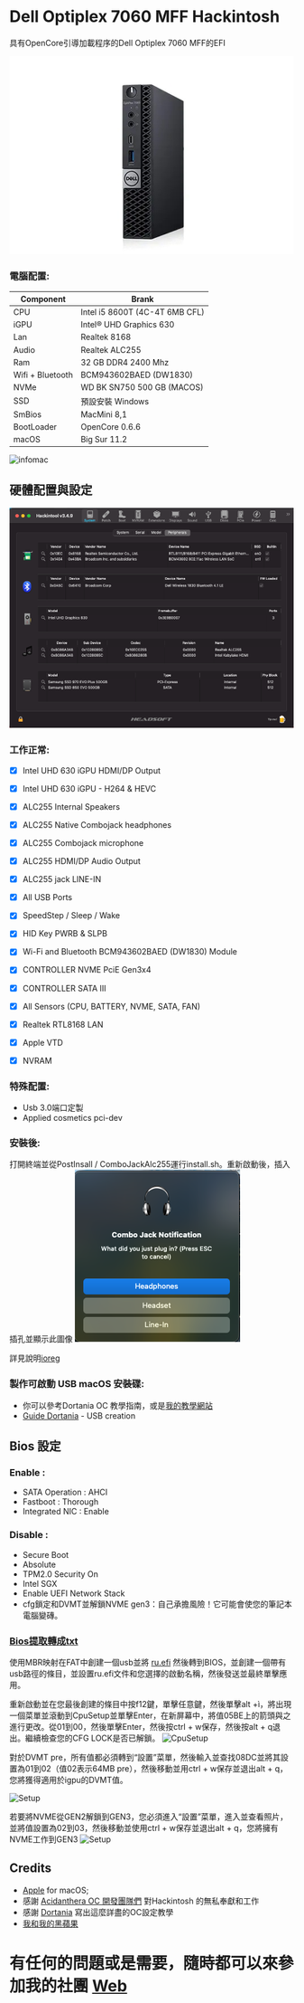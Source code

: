 # Dell Optiplex 7060 MFF Hackintosh

具有OpenCore引導加載程序的Dell Optiplex 7060 MFF的EFI

![descrizione](./Screenshot/pc.jpg)

### 電腦配置:

| Component        | Brank                              |
| ---------------- | ---------------------------------- |
| CPU              | Intel i5 8600T (4C-4T 6MB CFL)     |
| iGPU             | Intel® UHD Graphics 630            |
| Lan              | Realtek 8168                       |
| Audio            | Realtek ALC255                     |
| Ram              | 32 GB DDR4 2400 Mhz                |
| Wifi + Bluetooth | BCM943602BAED (DW1830)             |
| NVMe             | WD BK SN750 500 GB (MACOS)|
| SSD              | 預設安裝 Windows    |
| SmBios           | MacMini 8,1                        |
| BootLoader       | OpenCore 0.6.6                     |
| macOS            | Big Sur 11.2              |


![infomac](./Screenshot/infomac.png)

## 硬體配置與設定

![infohack](./Screenshot/hackintooldevice.png)

### 工作正常:

- [x] Intel UHD 630 iGPU HDMI/DP Output
- [x] Intel UHD 630 iGPU - H264 & HEVC
- [x] ALC255 Internal Speakers
- [x] ALC255 Native Combojack headphones
- [x] ALC255 Combojack microphone
- [x] ALC255 HDMI/DP Audio Output
- [x] ALC255 jack LINE-IN
- [x] All USB Ports 
- [x] SpeedStep / Sleep / Wake
- [x] HID Key PWRB & SLPB 
- [x] Wi-Fi and Bluetooth BCM943602BAED (DW1830) Module
- [x] CONTROLLER NVME PciE Gen3x4
- [x] CONTROLLER SATA III
- [x] All Sensors (CPU, BATTERY, NVME, SATA, FAN)
- [x] Realtek RTL8168 LAN
- [x] Apple VTD
- [x] NVRAM


### 特殊配置:

- Usb 3.0端口定製
- Applied cosmetics pci-dev

### 安裝後:

打開終端並從PostInsall / ComboJackAlc255運行install.sh。重新啟動後，插入插孔並顯示此圖像
![jack](./Screenshot/Combojackfix.png)

詳見說明[ioreg](./ioregMacmini.ioreg) 

### 製作可啟動 USB macOS 安裝碟:
- 你可以參考Dortania OC 教學指南，或是[我的教學網站](https://www.imacpc.net)
- [Guide Dortania](https://dortania.github.io/OpenCore-Install-Guide/installer-guide/) - USB creation


## Bios 設定
### Enable :
* SATA Operation : AHCI
* Fastboot : Thorough
* Integrated NIC : Enable


### Disable : 
* Secure Boot
* Absolute
* TPM2.0 Security On
* Intel SGX
* Enable UEFI Network Stack
* cfg鎖定和DVMT並解鎖NVME gen3：自己承擔風險！它可能會使您的筆記本電腦變磚。

### [Bios提取轉成txt](https://github.com/Lorys89/DELL_OPTIPLEX_7060_MFF/raw/main/TOOLS%20EFI%20MOD/bios%203%207060mff%20085C.txt)
 
使用MBR映射在FAT中創建一個usb並將 [ru.efi](https://github.com/Lorys89/DELL_OPTIPLEX_3060_MFF/raw/main/TOOLS%20EFI%20MOD/RU.efi) 然後轉到BIOS，並創建一個帶有usb路徑的條目，並設置ru.efi文件和您選擇的啟動名稱，然後發送並最終單擊應用。

重新啟動並在您最後創建的條目中按f12鍵，單擊任意鍵，然後單擊alt +ì，將出現一個菜單並滾動到CpuSetup並單擊Enter，在新屏幕中，將值05BE上的箭頭與之進行更改。從01到00，然後單擊Enter，然後按ctrl + w保存，然後按alt + q退出。繼續檢查您的CFG LOCK是否已解鎖。
![CpuSetup](./TOOLS%20EFI%20MOD/CFG.bmp)

對於DVMT pre，所有值都必須轉到“設置”菜單，然後輸入並查找08DC並將其設置為01到02（值02表示64MB pre），然後移動並用ctrl + w保存並退出alt + q，您將獲得適用於igpu的DVMT值。

![Setup](./TOOLS%20EFI%20MOD/DVMT.bmp)

若要將NVME從GEN2解鎖到GEN3，您必須進入“設置”菜單，進入並查看照片，並將值設置為02到03，然後移動並使用ctrl + w保存並退出alt + q，您將擁有NVME工作到GEN3
![Setup](./TOOLS%20EFI%20MOD/NVME.bmp)

## Credits

- [Apple](https://apple.com) for macOS;
- 感謝 [Acidanthera OC 開發團隊們](https://github.com/acidanthera) 對Hackintosh 的無私奉獻和工作
- 感謝 [Dortania](https://dortania.github.io/OpenCore-Install-Guide/config-laptop.plist/icelake.html) 寫出這麼詳盡的OC設定教學
- [我和我的黑蘋果](https://www.facebook.com/groups/ihackintosh) 

# 有任何的問題或是需要，隨時都可以來參加我的社團 [Web](https://www.imacpc.net/)
